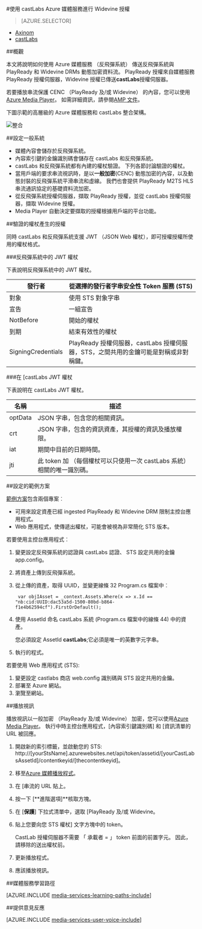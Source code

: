 <properties 
    pageTitle="使用 castLabs Azure 媒體服務進行 Widevine 授權 |Microsoft Azure" 
    description="本文將說明如何使用 Azure 媒體服務 （反飛彈系統） 傳送反飛彈系統與 PlayReady 和 Widevine DRMs 動態加密資料流。 PlayReady 授權來自媒體服務 PlayReady 授權伺服器，Widevine 授權已傳送 castLabs 授權伺服器。" 
    services="media-services" 
    documentationCenter="" 
    authors="Mingfeiy" 
    manager="erikre" 
    editor=""/>

<tags 
    ms.service="media-services" 
    ms.workload="media" 
    ms.tgt_pltfrm="na" 
    ms.devlang="na" 
    ms.topic="article" 
    ms.date="09/26/2016"  
    ms.author="Mingfeiy;willzhan;Juliako"/>


#<a name="using-castlabs-to-deliver-widevine-licenses-to-azure-media-services"></a>使用 castLabs Azure 媒體服務進行 Widevine 授權

> [AZURE.SELECTOR]
- [Axinom](media-services-axinom-integration.md)
- [castLabs](media-services-castlabs-integration.md)

##<a name="overview"></a>概觀

本文將說明如何使用 Azure 媒體服務 （反飛彈系統） 傳送反飛彈系統與 PlayReady 和 Widevine DRMs 動態加密資料流。 PlayReady 授權來自媒體服務 PlayReady 授權伺服器，Widevine 授權已傳送**castLabs**授權伺服器。

若要播放串流保護 CENC （PlayReady 及/或 Widevine） 的內容，您可以使用[Azure Media Player](http://amsplayer.azurewebsites.net/azuremediaplayer.html)。 如需詳細資訊，請參閱[AMP 文件](http://amp.azure.net/libs/amp/latest/docs/)。

下圖示範的高層級的 Azure 媒體服務和 castLabs 整合架構。

![整合](./media/media-services-castlabs-integration/media-services-castlabs-integration.png)

##<a name="typical-system-set-up"></a>設定一般系統

- 媒體內容會儲存於反飛彈系統。
- 內容索引鍵的金鑰識別碼會儲存在 castLabs 和反飛彈系統。
- castLabs 和反飛彈系統都有內建的權杖驗證。 下列各節討論驗證的權杖。 
- 當用戶端的要求串流視訊時，是以**一般加密**(CENC) 動態加密的內容，以及動態封裝的反飛彈系統平滑串流和虛線。 我們也會提供 PlayReady M2TS HLS 串流通訊協定的基礎資料流加密。
- 從反飛彈系統授權伺服器，擷取 PlayReady 授權，並從 castLabs 授權伺服器，擷取 Widevine 授權。 
- Media Player 自動決定要擷取的授權根據用戶端的平台功能。 

##<a name="authentication-token-generation-for-getting-a-license"></a>驗證的權杖產生的授權

同時 castLabs 和反飛彈系統支援 JWT （JSON Web 權杖），即可授權授權所使用的權杖格式。 

###<a name="jwt-token-in-ams"></a>反飛彈系統中的 JWT 權杖 

下表說明反飛彈系統中的 JWT 權杖。 

發行者|從選擇的發行者字串安全性 Token 服務 (STS)
---|---
對象|使用 STS 對象字串
宣告|一組宣告
NotBefore|開始的權杖
到期|結束有效性的權杖
SigningCredentials|PlayReady 授權伺服器，castLabs 授權伺服器，STS，之間共用的金鑰可能是對稱或非對稱鍵。

###<a name="jwt-token-in-castlabs"></a>在 [castLabs JWT 權杖

下表說明在 castLabs JWT 權杖。 

名稱|描述
---|---
optData|JSON 字串，包含您的相關資訊。 
crt|JSON 字串，包含的資訊資產，其授權的資訊及播放權限。
iat|期間中目前的日期時間。
jti|此 token 加 （每個權杖可以只使用一次 castLabs 系統） 相關的唯一識別碼。

##<a name="sample-solution-set-up"></a>設定的範例方案 

[範例方案](https://github.com/AzureMediaServicesSamples/CastlabsIntegration)包含兩個專案︰

-   可用來設定資產已經 ingested PlayReady 和 Widevine DRM 限制主控台應用程式。
-   Web 應用程式，使傳遞出權杖，可能會被視為非常簡化 STS 版本。


若要使用主控台應用程式︰

1.  變更設定反飛彈系統的認證與 castLabs 認證、 STS 設定共用的金鑰 app.config。
2.  將資產上傳到反飛彈系統。
3.  從上傳的資產，取得 UUID，並變更線條 32 Program.cs 檔案中︰

         var objIAsset = _context.Assets.Where(x => x.Id == "nb:cid:UUID:dac53a5d-1500-80bd-b864-f1e4b62594cf").FirstOrDefault();

4.  使用 AssetId 命名 castLabs 系統 (Program.cs 檔案中的線條 44) 中的資產。

    您必須設定 AssetId **castLabs**;它必須是唯一的英數字元字串。

5.  執行的程式。


若要使用 Web 應用程式 (STS):

1.  變更設定 castlabs 商店 web.config 識別碼與 STS 設定共用的金鑰。
2.  部署至 Azure 網站。
3.  瀏覽至網站。

##<a name="playing-back-a-video"></a>播放視訊

播放視訊以一般加密 （PlayReady 及/或 Widevine） 加密，您可以使用[Azure Media Player](http://amsplayer.azurewebsites.net/azuremediaplayer.html)。 執行中時主控台應用程式，[內容索引鍵識別碼] 和 [資訊清單的 URL 被回應。

1.  開啟新的索引標籤，並啟動您的 STS: http://[yourStsName].azurewebsites.net/api/token/assetid/[yourCastLabsAssetId]/contentkeyid/[thecontentkeyid]。
2.  移至[Azure 媒體播放程式](http://amsplayer.azurewebsites.net/azuremediaplayer.html)。
3.  在 [串流的 URL 貼上。
4.  按一下 [**進階選項]**核取方塊。
5.  在 [**保護**] 下拉式清單中，選取 [PlayReady 及/或 Widevine。
6.  貼上您要向您 STS 權杖] 文字方塊中的 token。 
    
    CastLab 授權伺服器不需要 「 承載者 = 」 token 前面的前置字元。 因此，請移除的送出權杖前。
7.  更新播放程式。
8.  應該播放視訊。


##<a name="media-services-learning-paths"></a>媒體服務學習路徑

[AZURE.INCLUDE [media-services-learning-paths-include](../../includes/media-services-learning-paths-include.md)]

##<a name="provide-feedback"></a>提供意見反應

[AZURE.INCLUDE [media-services-user-voice-include](../../includes/media-services-user-voice-include.md)]
